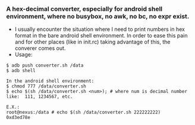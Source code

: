 ### A hex-decimal converter, especially for android shell environment, where no busybox, no awk, no bc, no expr exist.
* I usually encounter the situation where I need to print numbers in hex format in the bare android shell environment. In order to ease this pain and for other places (like in init.rc) taking advantage of this, the converer comes out.
* Usage:

```
$ adb push converter.sh /data
$ adb shell

In the android shell environment:
$ chmod 777 /data/converter.sh
$ echo $(sh /data/converter.sh <num>); # where num is decimal number like:  111, 1234567, etc.

E.X.:
root@nexus:/data # echo $(sh /data/converter.sh 222222222)                     
0xd3ed78e
```
